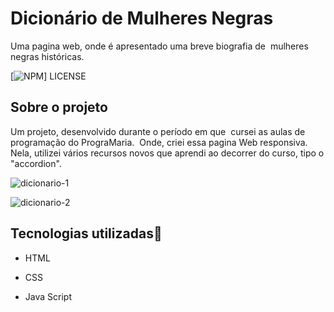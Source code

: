 #  Dicionário de Mulheres Negras
Uma pagina web, onde é apresentado uma breve biografia de  mulheres negras históricas.

[![ NPM ](https://img.shields.io/npm/l/react)] LICENSE
##  Sobre o projeto
Um projeto, desenvolvido durante o período em que  cursei as aulas de programação do PrograMaria.  Onde, criei essa pagina Web responsiva.  Nela, utilizei vários recursos novos que aprendi ao decorrer do curso, tipo o "accordion".


![dicionario-1](https://user-images.githubusercontent.com/115961939/205789858-e4669c1d-d9d8-4194-b4d9-0e9581e46beb.gif)

![dicionario-2](https://user-images.githubusercontent.com/115961939/205791455-dfe9f3e0-84b6-4657-a71c-846a56c587f1.gif)

## Tecnologias utilizadas🚀

+ HTML

+ CSS

+  Java Script
